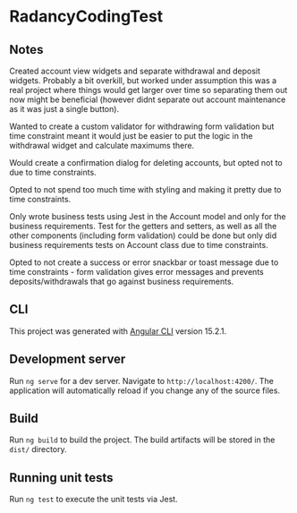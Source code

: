 # RadancyCodingTest

## Notes

Created account view widgets and separate withdrawal and deposit widgets. Probably a bit overkill, but worked under assumption this was a real project where things would get larger over time so separating them out now might be beneficial (however didnt separate out account maintenance as it was just a single button).

Wanted to create a custom validator for withdrawing form validation but time constraint meant it would just be easier to put the logic in the withdrawal widget and calculate maximums there.

Would create a confirmation dialog for deleting accounts, but opted not to due to time constraints.

Opted to not spend too much time with styling and making it pretty due to time constraints.

Only wrote business tests using Jest in the Account model and only for the business requirements. Test for the getters and setters, as well as all the other components (including form validation) could be done but only did business requirements tests on Account class due to time constraints.

Opted to not create a success or error snackbar or toast message due to time constraints - form validation gives error messages and prevents deposits/withdrawals that go against business requirements.

## CLI
This project was generated with [Angular CLI](https://github.com/angular/angular-cli) version 15.2.1.

## Development server

Run `ng serve` for a dev server. Navigate to `http://localhost:4200/`. The application will automatically reload if you change any of the source files.

## Build

Run `ng build` to build the project. The build artifacts will be stored in the `dist/` directory.

## Running unit tests

Run `ng test` to execute the unit tests via Jest.
